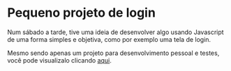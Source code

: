 # Pequeno projeto de login

Num sábado a tarde, tive uma ideia de desenvolver algo usando Javascript de uma forma simples e objetiva, como por exemplo uma tela de login. 

Mesmo sendo apenas um projeto para desenvolvimento pessoal e testes, você pode visualizalo clicando <a href="http://telldesign.github.io/Login">aqui</a>.
